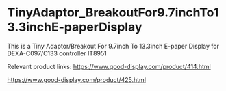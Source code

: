 # TinyAdaptor_BreakoutFor9.7inchTo13.3inchE-paperDisplay
This is a Tiny Adaptor/Breakout For 9.7inch To 13.3inch E-paper Display for DEXA-C097/C133 controller IT8951

Relevant product links:
https://www.good-display.com/product/414.html

https://www.good-display.com/product/425.html

